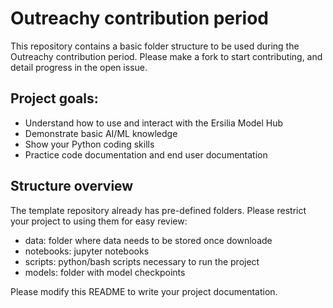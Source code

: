 # Outreachy contribution period

This repository contains a basic folder structure to be used during the Outreachy contribution period. Please make a fork to start contributing, and detail progress in the open issue. 

## Project goals:
- Understand how to use and interact with the Ersilia Model Hub
- Demonstrate basic AI/ML knowledge
- Show your Python coding skills 
- Practice code documentation and end user documentation


## Structure overview
The template repository already has pre-defined folders. Please restrict your project to using them for easy review:
- data: folder where data needs to be stored once downloade
- notebooks: jupyter notebooks
- scripts: python/bash scripts necessary to run the project
- models: folder with model checkpoints

Please modify this README to write your project documentation.